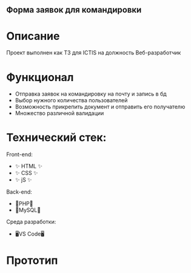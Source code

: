 ## Форма заявок для командировки

# Описание

Проект выполнен как ТЗ для ICTIS на должность Веб-разработчик

# Функционал

- Отправка заявок на командировку на почту и запись в бд
- Выбор нужного количества пользователей
- Возможность прикрепить документ и отправить его получателю
- Множество различной валидации

# Технический стек:

Front-end:

- ✨ HTML ✨
- ✨ CSS ✨
- ✨ jS ✨

Back-end:

- 🔧PHP🔧
- 🔧MySQL🔧

Среда разработки:

- 🖥️VS Code🖥️

# Прототип
